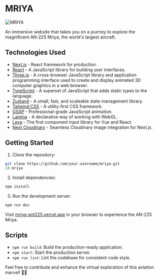 # MRIYA

![MRIYA](https://i.ibb.co/hBPjkHC/REACT-HERO.png)

An immersive website that takes you on a journey to explore the magnificent AN-225 Mriya, the world's largest aircraft.

## Technologies Used

- [Next.js](https://nextjs.org/) - React framework for production.
- [React](https://reactjs.org/) - A JavaScript library for building user interfaces.
- [Three.js](https://threejs.org/) - A cross-browser JavaScript library and application programming interface used to create and display animated 3D computer graphics in a web browser.
- [TypeScript](https://www.typescriptlang.org/) - A superset of JavaScript that adds static types to the language.
- [Zustand](https://zustand.surge.sh/) - A small, fast, and scaleable state management library.
- [Tailwind CSS](https://tailwindcss.com/) - A utility-first CSS framework.
- [GSAP](https://greensock.com/gsap/) - Professional-grade JavaScript animation.
- [Lamina](https://lamina.js.org/) - A declarative way of working with WebGL.
- [Leva](https://leva.engine.gl/) - The first component input library for Vue and React.
- [Next Cloudinary](https://github.com/transitive-bullshit/next-cloudinary) - Seamless Cloudinary image integration for Next.js.

## Getting Started

1. Clone the repository:

```bash
git clone https://github.com/your-username/mriya.git
cd mriya
```

2. Install dependencies:

```bash
npm install
```

3. Run the development server:

```bash
npm run dev
```

Visit [mriya-ant225.vercel.app](https://mriya-ant225.vercel.app/) in your browser to experience the AN-225 Mriya.

## Scripts

- `npm run build`: Build the production-ready application.
- `npm start`: Start the production server.
- `npm run lint`: Lint the codebase for consistent code style.

Feel free to contribute and enhance the virtual exploration of this aviation marvel! 🚀🌐
